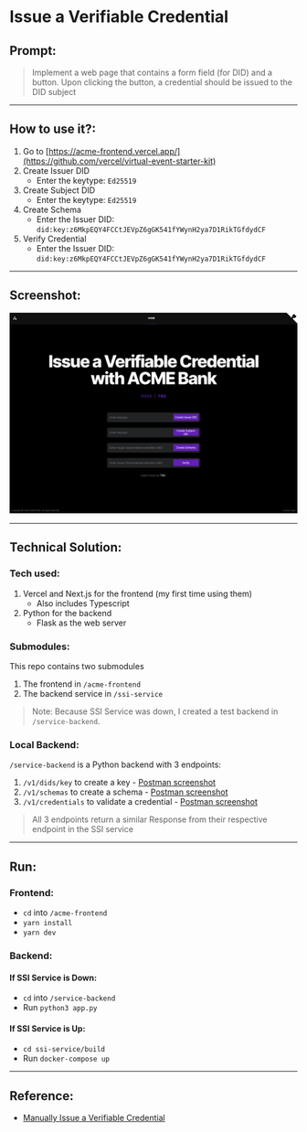 # Issue a Verifiable Credential

## Prompt:

> Implement a web page that contains a form field (for DID) and a button. Upon clicking the button, a credential should be issued to the DID subject

---

## How to use it?:

1. Go to [https://acme-frontend.vercel.app/](https://github.com/vercel/virtual-event-starter-kit)
2. Create Issuer DID
    - Enter the keytype: `Ed25519`
3. Create Subject DID
    - Enter the keytype: `Ed25519`
4. Create Schema
    - Enter the Issuer DID: `did:key:z6MkpEQY4FCCtJEVpZ6gGK541fYWynH2ya7D1RikTGfdydCF`
5. Verify Credential
    - Enter the Issuer DID: `did:key:z6MkpEQY4FCCtJEVpZ6gGK541fYWynH2ya7D1RikTGfdydCF`

---

## Screenshot:

![Web Page Screenshot](/assets/screenshot.png)

---

## Technical Solution:

### Tech used:
1. Vercel and Next.js for the frontend (my first time using them)
    - Also includes Typescript
2. Python for the backend
    - Flask as the web server

### Submodules:
This repo contains two submodules
1. The frontend in `/acme-frontend`
2. The backend service in `/ssi-service`

> Note: Because SSI Service was down, I created a test backend in `/service-backend`.

### Local Backend:
`/service-backend` is a Python backend with 3 endpoints:
1. `/v1/dids/key` to create a key - [Postman screenshot](/service-backend/assets/create-key.png)
2. `/v1/schemas` to create a schema - [Postman screenshot](/service-backend/assets/create-schema.png)
3. `/v1/credentials` to validate a credential - [Postman screenshot](/service-backend/assets/validate-credentials.png)

> All 3 endpoints return a similar Response from their respective endpoint in the SSI service

---

## Run:

### Frontend:

- `cd` into `/acme-frontend`
- `yarn install`
- `yarn dev`

### Backend:

#### If SSI Service is Down:

- `cd` into `/service-backend`
- Run `python3 app.py`

#### If SSI Service is Up:

- `cd ssi-service/build`
- Run `docker-compose up`

---

## Reference:

- [Manually Issue a Verifiable Credential](https://developer.tbd.website/docs/tutorials/issue-verifiable-credential-manually/)
